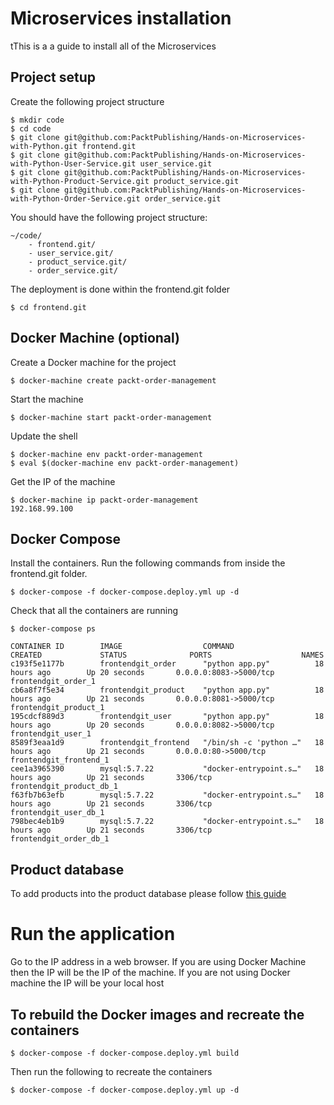 # Microservices installation
tThis is a a guide to install all of the Microservices

## Project setup
Create the following project structure
```
$ mkdir code
$ cd code
$ git clone git@github.com:PacktPublishing/Hands-on-Microservices-with-Python.git frontend.git
$ git clone git@github.com:PacktPublishing/Hands-on-Microservices-with-Python-User-Service.git user_service.git
$ git clone git@github.com:PacktPublishing/Hands-on-Microservices-with-Python-Product-Service.git product_service.git
$ git clone git@github.com:PacktPublishing/Hands-on-Microservices-with-Python-Order-Service.git order_service.git
```

You should have the following project structure:
```
~/code/
    - frontend.git/
    - user_service.git/
    - product_service.git/
    - order_service.git/
```
The deployment is done within the frontend.git folder
```
$ cd frontend.git
```

## Docker Machine (optional)
Create a Docker machine for the project
````
$ docker-machine create packt-order-management
````
Start the machine

```
$ docker-machine start packt-order-management
```
Update the shell
```
$ docker-machine env packt-order-management
$ eval $(docker-machine env packt-order-management)
```

Get the IP of the machine
```
$ docker-machine ip packt-order-management
192.168.99.100
```

## Docker Compose
Install the containers.
Run the following commands from inside the frontend.git folder.

```
$ docker-compose -f docker-compose.deploy.yml up -d
```
Check that all the containers are running
```
$ docker-compose ps 

CONTAINER ID        IMAGE                  COMMAND                  CREATED             STATUS              PORTS                    NAMES
c193f5e1177b        frontendgit_order      "python app.py"          18 hours ago        Up 20 seconds       0.0.0.0:8083->5000/tcp   frontendgit_order_1
cb6a8f7f5e34        frontendgit_product    "python app.py"          18 hours ago        Up 21 seconds       0.0.0.0:8081->5000/tcp   frontendgit_product_1
195cdcf889d3        frontendgit_user       "python app.py"          18 hours ago        Up 20 seconds       0.0.0.0:8082->5000/tcp   frontendgit_user_1
8589f3eaa1d9        frontendgit_frontend   "/bin/sh -c 'python …"   18 hours ago        Up 21 seconds       0.0.0.0:80->5000/tcp     frontendgit_frontend_1
cee1a3965390        mysql:5.7.22           "docker-entrypoint.s…"   18 hours ago        Up 21 seconds       3306/tcp                 frontendgit_product_db_1
f63fb7b63efb        mysql:5.7.22           "docker-entrypoint.s…"   18 hours ago        Up 21 seconds       3306/tcp                 frontendgit_user_db_1
798bec4eb1b9        mysql:5.7.22           "docker-entrypoint.s…"   18 hours ago        Up 21 seconds       3306/tcp                 frontendgit_order_db_1
```

## Product database
To add products into the product database please follow [this guide](https://github.com/PacktPublishing/Hands-on-Microservices-with-Python-Product-Service/blob/master/docs/install/install.md)

# Run the application
Go to the IP address in a web browser. If you are using Docker Machine then the IP will be the IP of the machine. If you are not using Docker machine the IP will be your local host

## To rebuild the Docker images and recreate the containers
```
$ docker-compose -f docker-compose.deploy.yml build
```
Then run the following to recreate the containers
```
$ docker-compose -f docker-compose.deploy.yml up -d
```
